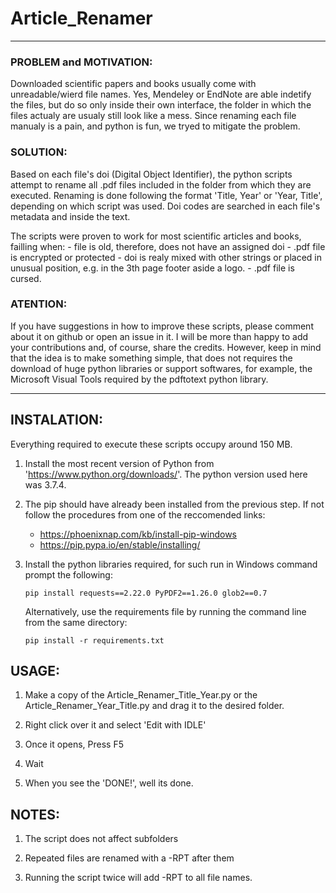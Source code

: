# Article_Renamer

--------------------------------
### PROBLEM and MOTIVATION: 
Downloaded scientific papers and books usually come with unreadable/wierd file names. Yes, Mendeley or EndNote are able indetify the files, but do so only inside their own interface, the folder in which the files actualy are usualy still look like a mess. Since renaming each file manualy is a pain, and python is fun, we tryed to mitigate the problem.

### SOLUTION: 
Based on each file's doi (Digital Object Identifier), the python scripts attempt to rename all .pdf files included in the folder from which they are executed. Renaming is done following the format 'Title, Year' or 'Year, Title', depending on which script was used. Doi codes are searched in each file's metadata and inside the text. 

The scripts were proven to work for most scientific articles and books, failling when:
	- file is old, therefore, does not have an assigned doi
	- .pdf file is encrypted or protected
	- doi is realy mixed with other strings or placed in unusual position, e.g. in the 3th page footer aside a logo.
	- .pdf file is cursed.

### ATENTION: 
If you have suggestions in how to improve these scripts, please comment about it on github or open an issue in it. I will be more than happy to add your contributions and, of course, share the credits. However, keep in mind that the idea is to make something simple, that does not requires the download of huge python libraries or support softwares, for example, the Microsoft Visual Tools required by the pdftotext python library.

--------------------------------
## INSTALATION:

Everything required to execute these scripts occupy around 150 MB. 
 
1. Install the most recent version of Python from 'https://www.python.org/downloads/'. The python version used here was 3.7.4.

2. The pip should have already been installed from the previous step. If not follow the procedures from one of the reccomended links:
	- https://phoenixnap.com/kb/install-pip-windows
	- https://pip.pypa.io/en/stable/installing/

3. Install the python libraries required, for such run in Windows command prompt the following:
	
	`pip install requests==2.22.0 PyPDF2==1.26.0 glob2==0.7`
	
	Alternatively, use the requirements file by running the command line from the same directory:

	`pip install -r requirements.txt`

## USAGE:

1. Make a copy of the Article_Renamer_Title_Year.py or the Article_Renamer_Year_Title.py and drag it to the desired folder.

2. Right click over it and select 'Edit with IDLE'

3. Once it opens, Press F5

4. Wait

5. When you see the 'DONE!', well its done.

## NOTES:

1. The script does not affect subfolders

2. Repeated files are renamed with a -RPT after them

3. Running the script twice will add -RPT to all file names.
